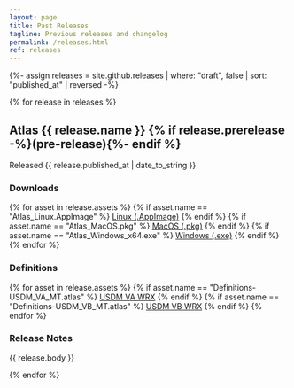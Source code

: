 ```yaml
---
layout: page
title: Past Releases
tagline: Previous releases and changelog
permalink: /releases.html
ref: releases
---
```


{%- assign releases = site.github.releases | where: "draft", false | sort: "published_at" | reversed -%}

{% for release in releases %}

## Atlas {{ release.name }} {% if release.prerelease -%}(pre-release){%- endif %}
Released <time datetime="{{ release.published_at | date_to_xmlschema }}">{{ release.published_at | date_to_string }}</time>
### Downloads
{% for asset in release.assets %} {% if asset.name == "Atlas_Linux.AppImage" %} <a href="{{ asset.browser_download_url }}" class="btn">Linux (.AppImage)</a> {% endif %} {% if asset.name == "Atlas_MacOS.pkg" %} <a href="{{ asset.browser_download_url }}" class="btn">MacOS (.pkg)</a> {% endif %} {% if asset.name == "Atlas_Windows_x64.exe" %} <a href="{{ asset.browser_download_url }}" class="btn">Windows (.exe)</a> {% endif %} {% endfor %}
### Definitions
{% for asset in release.assets %} {% if asset.name == "Definitions-USDM_VA_MT.atlas" %} <a href="{{ asset.browser_download_url }}" class="btn">USDM VA WRX</a> {% endif %} 
{% if asset.name == "Definitions-USDM_VB_MT.atlas" %} <a href="{{ asset.browser_download_url }}" class="btn">USDM VB WRX</a> {% endif %} {% endfor %}
### Release Notes
{{ release.body }}

{% endfor %}


